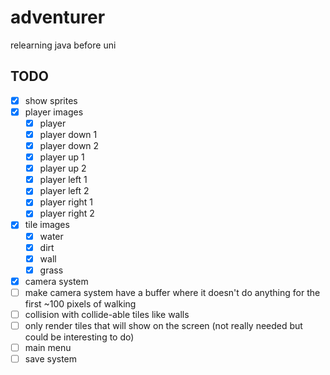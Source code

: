 # adventurer
relearning java before uni

## TODO
 - [x] show sprites
 - [x] player images
   - [x] player
   - [x] player down 1
   - [x] player down 2
   - [x] player up 1
   - [x] player up 2
   - [x] player left 1
   - [x] player left 2
   - [x] player right 1
   - [x] player right 2
 - [x] tile images
   - [x] water
   - [x] dirt
   - [x] wall
   - [x] grass
 - [x] camera system
 - [ ] make camera system have a buffer where it doesn't do anything for the first ~100 pixels of walking 
 - [ ] collision with collide-able tiles like walls
 - [ ] only render tiles that will show on the screen (not really needed but could be interesting to do)
 - [ ] main menu
 - [ ] save system